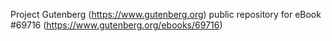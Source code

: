 Project Gutenberg (https://www.gutenberg.org) public repository for
eBook #69716 (https://www.gutenberg.org/ebooks/69716)
